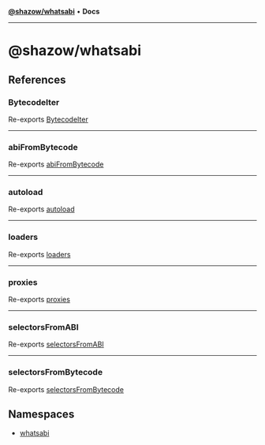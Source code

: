 [**@shazow/whatsabi**](README.md) • **Docs**

***

# @shazow/whatsabi

## References

### BytecodeIter

Re-exports [BytecodeIter](namespaces/whatsabi/classes/BytecodeIter.md)

***

### abiFromBytecode

Re-exports [abiFromBytecode](namespaces/whatsabi/functions/abiFromBytecode.md)

***

### autoload

Re-exports [autoload](namespaces/whatsabi/functions/autoload.md)

***

### loaders

Re-exports [loaders](namespaces/whatsabi/namespaces/loaders/README.md)

***

### proxies

Re-exports [proxies](namespaces/whatsabi/namespaces/proxies/README.md)

***

### selectorsFromABI

Re-exports [selectorsFromABI](namespaces/whatsabi/functions/selectorsFromABI.md)

***

### selectorsFromBytecode

Re-exports [selectorsFromBytecode](namespaces/whatsabi/functions/selectorsFromBytecode.md)

## Namespaces

- [whatsabi](namespaces/whatsabi/README.md)
